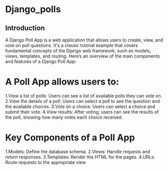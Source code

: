 # Django_polls
## Introduction
A Django Poll App is a web application that allows users to create, view, and vote on poll questions. It's a classic tutorial example that covers fundamental concepts of the Django web framework, such as models, views, templates, and routing. Here’s an overview of the main components and features of a Django Poll App:

# A Poll App allows users to:
1.View a list of polls: Users can see a list of available polls they can vote on.
2.View the details of a poll: Users can select a poll to see the question and the available choices.
3.Vote on a choice: Users can select a choice and submit their vote.
4.View results: After voting, users can see the results of the poll, showing how many votes each choice received.

# Key Components of a Poll App
1.Models: Define the database schema.
2.Views: Handle requests and return responses.
3.Templates: Render the HTML for the pages.
4.URLs: Route requests to the appropriate view
